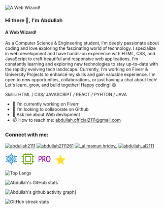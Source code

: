 ![A Web Wizard!](https://pbs.twimg.com/profile_banners/1720713691946164224/1699086943/600x200)
### Hi there 👋, I'm Abdullah
#### A Web Wizard!


As a Computer Science & Engineering student, I'm deeply passionate about coding and love exploring the fascinating world of technology. I specialize in web development and have hands-on experience with HTML, CSS, and JavaScript to craft beautiful and responsive web applications. I'm constantly learning and exploring new technologies to stay up-to-date with the rapidly evolving tech landscape. Currently, I'm working on Fiverr & University Projects to enhance my skills and gain valuable experience. I'm open to new opportunities, collaborations, or just having a chat about tech! Let's learn, grow, and build together! Happy coding! 😄

Skills: HTML / CSS/ JAVASCRIPT / REACT / PYHTON / JAVA

- 🔭 I’m currently working on Fiverr 
- 👯 I’m looking to collaborate on Github 
- 💬 Ask me about Web devlopment  
- 📫 How to reach me: abdullah.official2111@gmail.com

<h3 align="left">Connect with me:</h3>
<p align="left">
<a href="https://linkedin.com/in/abdullah2111" target="blank"><img align="center" src="https://raw.githubusercontent.com/rahuldkjain/github-profile-readme-generator/master/src/images/icons/Social/linked-in-alt.svg" alt="abdullah2111" height="30" width="40" /></a>
<a href="https://fb.com/abdullah2111261" target="blank"><img align="center" src="https://raw.githubusercontent.com/rahuldkjain/github-profile-readme-generator/master/src/images/icons/Social/facebook.svg" alt="abdullah2111261" height="30" width="40" /></a>
<a href="https://instagram.com/_al.mamun.hridoy_" target="blank"><img align="center" src="https://raw.githubusercontent.com/rahuldkjain/github-profile-readme-generator/master/src/images/icons/Social/instagram.svg" alt="_al.mamun.hridoy_" height="30" width="40" /></a>
  <a href="https://twitter.com/abdullah_al2111" target="blank"><img align="center" src="https://raw.githubusercontent.com/rahuldkjain/github-profile-readme-generator/master/src/images/icons/Social/twitter.svg" alt="abdullah_al2111" height="30" width="40" /></a>
</p>



<a href='https://archiveprogram.github.com/'><img src='https://raw.githubusercontent.com/acervenky/animated-github-badges/master/assets/acbadge.gif' width='40' height='40'></a> <a href='https://docs.github.com/en/developers'><img src='https://raw.githubusercontent.com/acervenky/animated-github-badges/master/assets/devbadge.gif' width='40' height='40'></a> <a href='https://github.com/pricing'><img src='https://raw.githubusercontent.com/acervenky/animated-github-badges/master/assets/pro.gif' width='40' height='40'></a> <a href='https://stars.github.com/'><img src='https://raw.githubusercontent.com/acervenky/animated-github-badges/master/assets/starbadge.gif' width='35' height='35'></a> 

![Top Langs](https://github-readme-stats.vercel.app/api/top-langs/?username=abdullah2111&layout=compact)

![Abdullah's GitHub stats](https://github-readme-stats.vercel.app/api?username=abdullah2111&show_icons=true&theme=transparent)


![Abdullah's github activity graph](https://github-readme-activity-graph.vercel.app/graph?username=abdullah2111&theme=react)]

![GitHub streak stats](https://streak-stats.demolab.com/?user=abdullah2111)  

